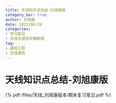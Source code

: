 ```yaml
---
title: 天线知识点总结-刘旭康版  
category_bar: true
author: 刘旭康
date: 2022/06/28
categories: 
- 学习笔记
- 天线与通信传输原理
tag:
- 通信工程
- 无线通信
---
```

# 天线知识点总结-刘旭康版

{% pdf /files/天线_刘旭康版本/期末复习笔记.pdf %}  
